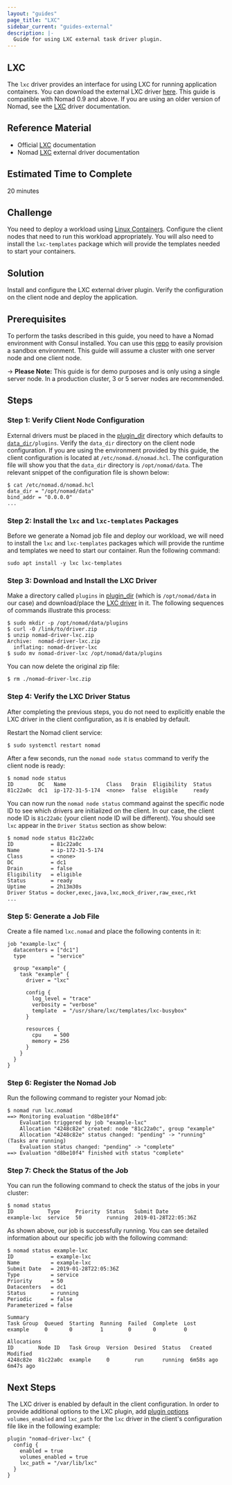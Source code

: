 ```yaml
---
layout: "guides"
page_title: "LXC"
sidebar_current: "guides-external"
description: |-
  Guide for using LXC external task driver plugin.
---
```


## LXC

The `lxc` driver provides an interface for using LXC for running application
containers. You can download the external LXC driver
[here][lxc_driver_download]. This guide is compatible with Nomad 0.9 and above.
If you are using an older version of Nomad, see the [LXC][lxc-docs] driver
documentation.

## Reference Material

- Official [LXC][linux-containers] documentation
- Nomad [LXC][lxc-docs] external driver documentation

## Estimated Time to Complete

20 minutes

## Challenge

You need to deploy a workload using [Linux Containers][linux-containers-home].
Configure the client nodes that need to run this workload appropriately. You
will also need to install the `lxc-templates` package which will provide the
templates needed to start your containers.

## Solution

Install and configure the LXC external driver plugin. Verify the configuration
on the client node and deploy the application.

## Prerequisites

To perform the tasks described in this guide, you need to have a Nomad
environment with Consul installed. You can use this
[repo](https://github.com/hashicorp/nomad/tree/master/terraform#provision-a-nomad-cluster-in-the-cloud)
to easily provision a sandbox environment. This guide will assume a cluster with
one server node and one client node.

-> **Please Note:** This guide is for demo purposes and is only using a single
server node. In a production cluster, 3 or 5 server nodes are recommended.

## Steps

### Step 1: Verify Client Node Configuration

External drivers must be placed in the [plugin_dir][plugin_dir] directory which
defaults to [`data_dir`][data_dir]`/plugins`. Verify the `data_dir` directory on
the client node configuration. If you are using the environment provided by this
guide, the client configuration is located at `/etc/nomad.d/nomad.hcl`. The
configuration file will show you that the `data_dir` directory is
`/opt/nomad/data`. The relevant snippet of the configuration file is shown
below:

```shell
$ cat /etc/nomad.d/nomad.hcl 
data_dir = "/opt/nomad/data"
bind_addr = "0.0.0.0"
...
```

### Step 2: Install the `lxc` and `lxc-templates` Packages

Before we generate a Nomad job file and deploy our workload, we will need to
install the `lxc` and `lxc-templates` packages which will provide the runtime
and templates we need to start our container. Run the following command:

```shell
sudo apt install -y lxc lxc-templates
```

### Step 3: Download and Install the LXC Driver 

Make a directory called `plugins` in [plugin_dir][plugin_dir] (which is
`/opt/nomad/data` in our case) and download/place the [LXC
driver][lxc_driver_download] in it. The following sequences of commands
illustrate this process:

```shell
$ sudo mkdir -p /opt/nomad/data/plugins
$ curl -O /link/to/driver.zip
$ unzip nomad-driver-lxc.zip
Archive:  nomad-driver-lxc.zip
  inflating: nomad-driver-lxc   
$ sudo mv nomad-driver-lxc /opt/nomad/data/plugins
```
You can now delete the original zip file:

```shell
$ rm ./nomad-driver-lxc.zip
```

### Step 4: Verify the LXC Driver Status

After completing the previous steps, you do not need to explicitly enable the
LXC driver in the client configuration, as it is enabled by default.

Restart the Nomad client service:

```shell
$ sudo systemctl restart nomad
```

After a few seconds, run the `nomad node status` command to verify the client
node is ready:

```shell
$ nomad node status
ID        DC   Name             Class   Drain  Eligibility  Status
81c22a0c  dc1  ip-172-31-5-174  <none>  false  eligible     ready
```

You can now run the `nomad node status` command against the specific node ID to
see which drivers are initialized on the client. In our case, the client node ID
is `81c22a0c` (your client node ID will be different). You should see `lxc`
appear in the `Driver Status` section as show below:

```shell
$ nomad node status 81c22a0c
ID            = 81c22a0c
Name          = ip-172-31-5-174
Class         = <none>
DC            = dc1
Drain         = false
Eligibility   = eligible
Status        = ready
Uptime        = 2h13m30s
Driver Status = docker,exec,java,lxc,mock_driver,raw_exec,rkt
...
```

### Step 5: Generate a Job File

Create a file named `lxc.nomad` and place the following contents in it:

```hcl
job "example-lxc" {
  datacenters = ["dc1"]
  type        = "service"

  group "example" {
    task "example" {
      driver = "lxc"

      config {
        log_level = "trace"
        verbosity = "verbose"
        template  = "/usr/share/lxc/templates/lxc-busybox"
      }

      resources {
        cpu    = 500
        memory = 256
      }
    }
  }
}
```

### Step 6: Register the Nomad Job

Run the following command to register your Nomad job:

```shell
$ nomad run lxc.nomad
==> Monitoring evaluation "d8be10f4"
    Evaluation triggered by job "example-lxc"
    Allocation "4248c82e" created: node "81c22a0c", group "example"
    Allocation "4248c82e" status changed: "pending" -> "running" (Tasks are running)
    Evaluation status changed: "pending" -> "complete"
==> Evaluation "d8be10f4" finished with status "complete"
```

### Step 7: Check the Status of the Job

You can run the following command to check the status of the jobs in your
cluster:

```shell
$ nomad status
ID           Type     Priority  Status   Submit Date
example-lxc  service  50        running  2019-01-28T22:05:36Z
```
As shown above, our job is successfully running. You can see detailed
information about our specific job with the following command:

```shell
$ nomad status example-lxc
ID            = example-lxc
Name          = example-lxc
Submit Date   = 2019-01-28T22:05:36Z
Type          = service
Priority      = 50
Datacenters   = dc1
Status        = running
Periodic      = false
Parameterized = false

Summary
Task Group  Queued  Starting  Running  Failed  Complete  Lost
example     0       0         1        0       0         0

Allocations
ID        Node ID   Task Group  Version  Desired  Status   Created    Modified
4248c82e  81c22a0c  example     0        run      running  6m58s ago  6m47s ago
```

## Next Steps

The LXC driver is enabled by default in the client configuration. In order to
provide additional options to the LXC plugin, add [plugin
options][lxc_plugin_options] `volumes_enabled` and `lxc_path` for the `lxc`
driver in the client's configuration file like in the following example: 

```hcl
plugin "nomad-driver-lxc" {
  config {
    enabled = true
    volumes_enabled = true
    lxc_path = "/var/lib/lxc"
  }
}
```

[data_dir]: /docs/configuration/index.html#data_dir
[linux-containers]: https://linuxcontainers.org/lxc/introduction/
[linux-containers-home]: https://linuxcontainers.org
[lxc_driver_download]: /coming/soon
[lxc-docs]: /docs/drivers/external/lxc.htm
[lxc_plugin_options]: /docs/drivers/external/lxc.html#plugin-options
[plugin_dir]: /docs/configuration/index.html#plugin_dir
[plugin_syntax]: /docs/configuration/plugin.html
